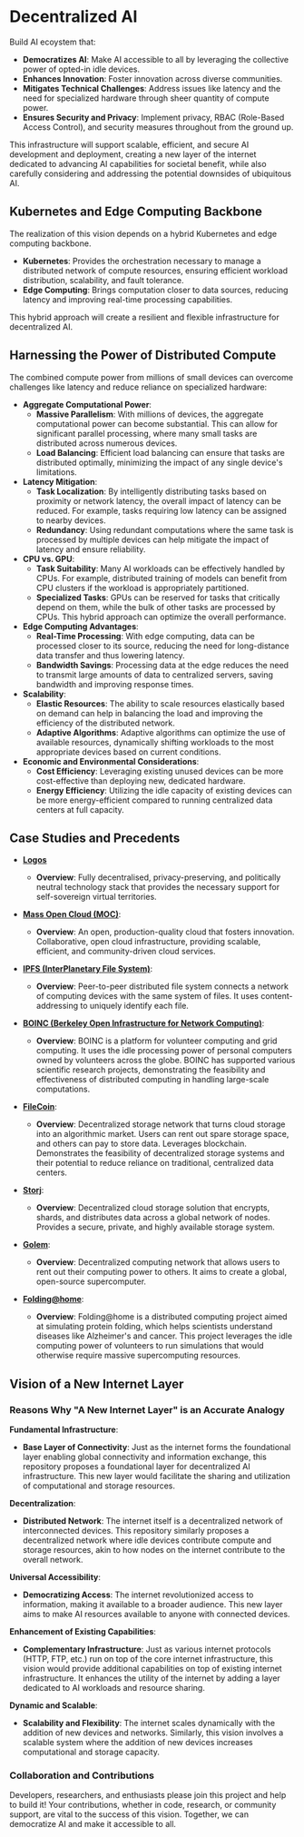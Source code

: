 # Decentralized AI

Build AI ecoystem that:
- **Democratizes AI**: Make AI accessible to all by leveraging the collective power of opted-in idle devices.
- **Enhances Innovation**: Foster innovation across diverse communities.
- **Mitigates Technical Challenges**: Address issues like latency and the need for specialized hardware through sheer quantity of compute power.
- **Ensures Security and Privacy**: Implement privacy, RBAC (Role-Based Access Control), and security measures throughout from the ground up.

This infrastructure will support scalable, efficient, and secure AI development and deployment, creating a new layer of the internet dedicated to
advancing AI capabilities for societal benefit, while also carefully considering and addressing the potential downsides of ubiquitous AI.

## Kubernetes and Edge Computing Backbone

The realization of this vision depends on a hybrid Kubernetes and edge computing backbone.

- **Kubernetes**: Provides the orchestration necessary to manage a distributed network of compute resources, ensuring efficient workload distribution,
  scalability, and fault tolerance.
- **Edge Computing**: Brings computation closer to data sources, reducing latency and improving real-time processing capabilities.

This hybrid approach will create a resilient and flexible infrastructure for decentralized AI.

## Harnessing the Power of Distributed Compute

The combined compute power from millions of small devices can overcome challenges like latency and reduce reliance on specialized hardware:

- **Aggregate Computational Power**:
   - **Massive Parallelism**: With millions of devices, the aggregate computational power can become substantial. This can allow for significant parallel processing, where many small tasks are distributed across numerous devices.
   - **Load Balancing**: Efficient load balancing can ensure that tasks are distributed optimally, minimizing the impact of any single device's limitations.
- **Latency Mitigation**:
   - **Task Localization**: By intelligently distributing tasks based on proximity or network latency, the overall impact of latency can be reduced. For example, tasks requiring low latency can be assigned to nearby devices.
   - **Redundancy**: Using redundant computations where the same task is processed by multiple devices can help mitigate the impact of latency and ensure reliability.
- **CPU vs. GPU**:
   - **Task Suitability**: Many AI workloads can be effectively handled by CPUs. For example, distributed training of models can benefit from CPU clusters if the workload is appropriately partitioned.
   - **Specialized Tasks**: GPUs can be reserved for tasks that critically depend on them, while the bulk of other tasks are processed by CPUs. This hybrid approach can optimize the overall performance.
- **Edge Computing Advantages**:
   - **Real-Time Processing**: With edge computing, data can be processed closer to its source, reducing the need for long-distance data transfer and thus lowering latency.
   - **Bandwidth Savings**: Processing data at the edge reduces the need to transmit large amounts of data to centralized servers, saving bandwidth and improving response times.
- **Scalability**:
   - **Elastic Resources**: The ability to scale resources elastically based on demand can help in balancing the load and improving the efficiency of the distributed network.
   - **Adaptive Algorithms**: Adaptive algorithms can optimize the use of available resources, dynamically shifting workloads to the most appropriate devices based on current conditions.
- **Economic and Environmental Considerations**:
   - **Cost Efficiency**: Leveraging existing unused devices can be more cost-effective than deploying new, dedicated hardware.
   - **Energy Efficiency**: Utilizing the idle capacity of existing devices can be more energy-efficient compared to running centralized data centers at full capacity.

## Case Studies and Precedents

- **[Logos](https://logos.co/)**
   - **Overview**: Fully decentralised, privacy-preserving, and politically neutral technology stack that provides the necessary support for self-sovereign virtual territories.
- **[Mass Open Cloud (MOC)](https://massopen.cloud/)**:
   - **Overview**: An open, production-quality cloud that fosters innovation. Collaborative, open cloud infrastructure, providing scalable, efficient, and community-driven cloud services.

- **[IPFS (InterPlanetary File System)](https://ipfs.tech/)**:
   - **Overview**: Peer-to-peer distributed file system connects a network of computing devices with the same system of files. It uses content-addressing to uniquely identify each file. 

- **[BOINC (Berkeley Open Infrastructure for Network Computing)](https://boinc.berkeley.edu/)**:
   - **Overview**: BOINC is a platform for volunteer computing and grid computing. It uses the idle processing power of personal computers owned by volunteers across the globe. BOINC has supported various scientific research projects, demonstrating the feasibility and effectiveness of distributed computing in handling large-scale computations.

- **[FileCoin](https://filecoin.io/)**:
   - **Overview**: Decentralized storage network that turns cloud storage into an algorithmic market. Users can rent out spare storage space, and others can pay to store data. Leverages blockchain. Demonstrates the feasibility of decentralized storage systems and their potential to reduce reliance on traditional, centralized data centers.

- **[Storj](https://www.storj.io/)**:
   - **Overview**: Decentralized cloud storage solution that encrypts, shards, and distributes data across a global network of nodes. Provides a secure, private, and highly available storage system.
    
- **[Golem](https://www.golem.network/)**:
   - **Overview**: Decentralized computing network that allows users to rent out their computing power to others. It aims to create a global, open-source supercomputer.

- **[Folding@home](https://foldingathome.org/)**:
   - **Overview**: Folding@home is a distributed computing project aimed at simulating protein folding, which helps scientists understand diseases like Alzheimer's and cancer. This project leverages the idle computing power of volunteers to run simulations that would otherwise require massive supercomputing resources.

## Vision of a New Internet Layer

### Reasons Why "A New Internet Layer" is an Accurate Analogy

**Fundamental Infrastructure**:
- **Base Layer of Connectivity**: Just as the internet forms the foundational layer enabling global connectivity and information exchange,
  this repository proposes a foundational layer for decentralized AI infrastructure. This new layer would facilitate the sharing and utilization of computational and storage resources.

**Decentralization**:
- **Distributed Network**: The internet itself is a decentralized network of interconnected devices. This repository similarly proposes a decentralized
  network where idle devices contribute compute and storage resources, akin to how nodes on the internet contribute to the overall network.

**Universal Accessibility**:
- **Democratizing Access**: The internet revolutionized access to information, making it available to a broader audience.
  This new layer aims to make AI resources available to anyone with connected devices.

**Enhancement of Existing Capabilities**:
- **Complementary Infrastructure**: Just as various internet protocols (HTTP, FTP, etc.) run on top of the core internet infrastructure,
  this vision would provide additional capabilities on top of existing internet infrastructure. It enhances the utility of the internet by adding a layer dedicated to AI workloads and resource sharing.

**Dynamic and Scalable**:
- **Scalability and Flexibility**: The internet scales dynamically with the addition of new devices and networks. Similarly, this vision involves a
  scalable system where the addition of new devices increases computational and storage capacity.

### Collaboration and Contributions

Developers, researchers, and enthusiasts please join this project and help to build it! Your contributions,
whether in code, research, or community support, are vital to the success of this vision. Together, we can democratize AI and make it accessible to all.

